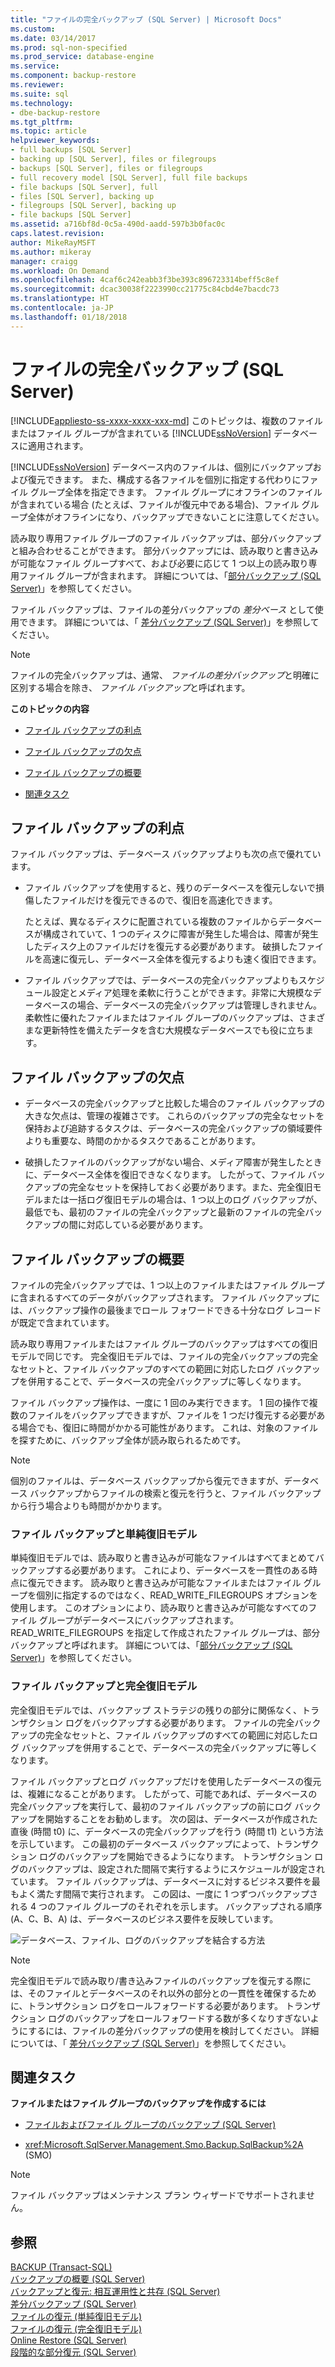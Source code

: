 ```yaml
---
title: "ファイルの完全バックアップ (SQL Server) | Microsoft Docs"
ms.custom: 
ms.date: 03/14/2017
ms.prod: sql-non-specified
ms.prod_service: database-engine
ms.service: 
ms.component: backup-restore
ms.reviewer: 
ms.suite: sql
ms.technology:
- dbe-backup-restore
ms.tgt_pltfrm: 
ms.topic: article
helpviewer_keywords:
- full backups [SQL Server]
- backing up [SQL Server], files or filegroups
- backups [SQL Server], files or filegroups
- full recovery model [SQL Server], full file backups
- file backups [SQL Server], full
- files [SQL Server], backing up
- filegroups [SQL Server], backing up
- file backups [SQL Server]
ms.assetid: a716bf8d-0c5a-490d-aadd-597b3b0fac0c
caps.latest.revision: 
author: MikeRayMSFT
ms.author: mikeray
manager: craigg
ms.workload: On Demand
ms.openlocfilehash: 4caf6c242eabb3f3be393c896723314beff5c8ef
ms.sourcegitcommit: dcac30038f2223990cc21775c84cbd4e7bacdc73
ms.translationtype: HT
ms.contentlocale: ja-JP
ms.lasthandoff: 01/18/2018
---
```

# <a name="full-file-backups-sql-server"></a>ファイルの完全バックアップ (SQL Server)
[!INCLUDE[appliesto-ss-xxxx-xxxx-xxx-md](../../includes/appliesto-ss-xxxx-xxxx-xxx-md.md)] このトピックは、複数のファイルまたはファイル グループが含まれている [!INCLUDE[ssNoVersion](../../includes/ssnoversion-md.md)] データベースに適用されます。  
  
 [!INCLUDE[ssNoVersion](../../includes/ssnoversion-md.md)] データベース内のファイルは、個別にバックアップおよび復元できます。 また、構成する各ファイルを個別に指定する代わりにファイル グループ全体を指定できます。 ファイル グループにオフラインのファイルが含まれている場合 (たとえば、ファイルが復元中である場合)、ファイル グループ全体がオフラインになり、バックアップできないことに注意してください。  
  
 読み取り専用ファイル グループのファイル バックアップは、部分バックアップと組み合わせることができます。 部分バックアップには、読み取りと書き込みが可能なファイル グループすべて、および必要に応じて 1 つ以上の読み取り専用ファイル グループが含まれます。 詳細については、「[部分バックアップ &#40;SQL Server&#41;](../../relational-databases/backup-restore/partial-backups-sql-server.md)」を参照してください。  
  
 ファイル バックアップは、ファイルの差分バックアップの *差分ベース* として使用できます。 詳細については、「 [差分バックアップ &#40;SQL Server&#41;](../../relational-databases/backup-restore/differential-backups-sql-server.md)」を参照してください。  
  
> [!NOTE]  
>  ファイルの完全バックアップは、通常、 *ファイルの差分バックアップ*と明確に区別する場合を除き、 *ファイル バックアップ*と呼ばれます。  
  
 **このトピックの内容**  
  
-   [ファイル バックアップの利点](#Benefits)  
  
-   [ファイル バックアップの欠点](#Disadvantages)  
  
-   [ファイル バックアップの概要](#Overview)  
  
-   [関連タスク](#RelatedTasks)  
  
##  <a name="Benefits"></a> ファイル バックアップの利点  
 ファイル バックアップは、データベース バックアップよりも次の点で優れています。  
  
-   ファイル バックアップを使用すると、残りのデータベースを復元しないで損傷したファイルだけを復元できるので、復旧を高速化できます。  
  
     たとえば、異なるディスクに配置されている複数のファイルからデータベースが構成されていて、1 つのディスクに障害が発生した場合は、障害が発生したディスク上のファイルだけを復元する必要があります。 破損したファイルを高速に復元し、データベース全体を復元するよりも速く復旧できます。  
  
-   ファイル バックアップでは、データベースの完全バックアップよりもスケジュール設定とメディア処理を柔軟に行うことができます。非常に大規模なデータベースの場合、データベースの完全バックアップは管理しきれません。 柔軟性に優れたファイルまたはファイル グループのバックアップは、さまざまな更新特性を備えたデータを含む大規模なデータベースでも役に立ちます。  
  
##  <a name="Disadvantages"></a> ファイル バックアップの欠点  
  
-   データベースの完全バックアップと比較した場合のファイル バックアップの大きな欠点は、管理の複雑さです。 これらのバックアップの完全なセットを保持および追跡するタスクは、データベースの完全バックアップの領域要件よりも重要な、時間のかかるタスクであることがあります。  
  
-   破損したファイルのバックアップがない場合、メディア障害が発生したときに、データベース全体を復旧できなくなります。 したがって、ファイル バックアップの完全なセットを保持しておく必要があります。また、完全復旧モデルまたは一括ログ復旧モデルの場合は、1 つ以上のログ バックアップが、最低でも、最初のファイルの完全バックアップと最新のファイルの完全バックアップの間に対応している必要があります。  
  
##  <a name="Overview"></a> ファイル バックアップの概要  
 ファイルの完全バックアップでは、1 つ以上のファイルまたはファイル グループに含まれるすべてのデータがバックアップされます。 ファイル バックアップには、バックアップ操作の最後までロール フォワードできる十分なログ レコードが既定で含まれています。  
  
 読み取り専用ファイルまたはファイル グループのバックアップはすべての復旧モデルで同じです。 完全復旧モデルでは、ファイルの完全バックアップの完全なセットと、ファイル バックアップのすべての範囲に対応したログ バックアップを併用することで、データベースの完全バックアップに等しくなります。  
  
 ファイル バックアップ操作は、一度に 1 回のみ実行できます。 1 回の操作で複数のファイルをバックアップできますが、ファイルを 1 つだけ復元する必要がある場合でも、復旧に時間がかかる可能性があります。 これは、対象のファイルを探すために、バックアップ全体が読み取られるためです。  
  
> [!NOTE]  
>  個別のファイルは、データベース バックアップから復元できますが、データベース バックアップからファイルの検索と復元を行うと、ファイル バックアップから行う場合よりも時間がかかります。  
  
### <a name="file-backups-and-the-simple-recovery-model"></a>ファイル バックアップと単純復旧モデル  
 単純復旧モデルでは、読み取りと書き込みが可能なファイルはすべてまとめてバックアップする必要があります。 これにより、データベースを一貫性のある時点に復元できます。 読み取りと書き込みが可能なファイルまたはファイル グループを個別に指定するのではなく、READ_WRITE_FILEGROUPS オプションを使用します。 このオプションにより、読み取りと書き込みが可能なすべてのファイル グループがデータベースにバックアップされます。 READ_WRITE_FILEGROUPS を指定して作成されたファイル グループは、部分バックアップと呼ばれます。 詳細については、「[部分バックアップ &#40;SQL Server&#41;](../../relational-databases/backup-restore/partial-backups-sql-server.md)」を参照してください。  
  
### <a name="file-backups-and-the-full-recovery-model"></a>ファイル バックアップと完全復旧モデル  
 完全復旧モデルでは、バックアップ ストラテジの残りの部分に関係なく、トランザクション ログをバックアップする必要があります。 ファイルの完全バックアップの完全なセットと、ファイル バックアップのすべての範囲に対応したログ バックアップを併用することで、データベースの完全バックアップに等しくなります。  
  
 ファイル バックアップとログ バックアップだけを使用したデータベースの復元は、複雑になることがあります。 したがって、可能であれば、データベースの完全バックアップを実行して、最初のファイル バックアップの前にログ バックアップを開始することをお勧めします。 次の図は、データベースが作成された直後 (時間 t0) に、データベースの完全バックアップを行う (時間 t1) という方法を示しています。 この最初のデータベース バックアップによって、トランザクション ログのバックアップを開始できるようになります。 トランザクション ログのバックアップは、設定された間隔で実行するようにスケジュールが設定されています。 ファイル バックアップは、データベースに対するビジネス要件を最もよく満たす間隔で実行されます。 この図は、一度に 1 つずつバックアップされる 4 つのファイル グループのそれぞれを示します。 バックアップされる順序 (A、C、B、A) は、データベースのビジネス要件を反映しています。  
  
 ![データベース、ファイル、ログのバックアップを結合する方法](../../relational-databases/backup-restore/media/bnr-rmfull-3-fulldb-filegrps-log-backups.gif "データベース、ファイル、ログのバックアップを結合する方法")  
  
> [!NOTE]  
>  完全復旧モデルで読み取り/書き込みファイルのバックアップを復元する際には、そのファイルとデータベースのそれ以外の部分との一貫性を確保するために、トランザクション ログをロールフォワードする必要があります。 トランザクション ログのバックアップをロールフォワードする数が多くなりすぎないようにするには、ファイルの差分バックアップの使用を検討してください。 詳細については、「 [差分バックアップ &#40;SQL Server&#41;](../../relational-databases/backup-restore/differential-backups-sql-server.md)」を参照してください。  
  
##  <a name="RelatedTasks"></a> 関連タスク  
 **ファイルまたはファイル グループのバックアップを作成するには**  
  
-   [ファイルおよびファイル グループのバックアップ &#40;SQL Server&#41;](../../relational-databases/backup-restore/back-up-files-and-filegroups-sql-server.md)  
  
-   <xref:Microsoft.SqlServer.Management.Smo.Backup.SqlBackup%2A> (SMO)  
  
> [!NOTE]  
>  ファイル バックアップはメンテナンス プラン ウィザードでサポートされません。  
  
## <a name="see-also"></a>参照  
 [BACKUP &#40;Transact-SQL&#41;](../../t-sql/statements/backup-transact-sql.md)   
 [バックアップの概要 &#40;SQL Server&#41;](../../relational-databases/backup-restore/backup-overview-sql-server.md)   
 [バックアップと復元: 相互運用性と共存 &#40;SQL Server&#41;](../../relational-databases/backup-restore/backup-and-restore-interoperability-and-coexistence-sql-server.md)   
 [差分バックアップ &#40;SQL Server&#41;](../../relational-databases/backup-restore/differential-backups-sql-server.md)   
 [ファイルの復元 &#40;単純復旧モデル&#41;](../../relational-databases/backup-restore/file-restores-simple-recovery-model.md)   
 [ファイルの復元 &#40;完全復旧モデル&#41;](../../relational-databases/backup-restore/file-restores-full-recovery-model.md)   
 [Online Restore &#40;SQL Server&#41;](../../relational-databases/backup-restore/online-restore-sql-server.md)   
 [段階的な部分復元 &#40;SQL Server&#41;](../../relational-databases/backup-restore/piecemeal-restores-sql-server.md)  
  
  
